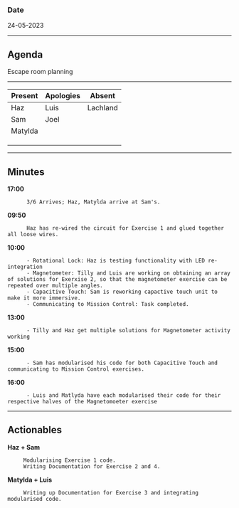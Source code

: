 ### Date 

24-05-2023
___
## Agenda
Escape room planning 
___

| Present  | Apologies | Absent |
| ------------- | ------------- | ------------- |
| Haz  |  Luis |    Lachland |
| Sam  |  Joel |   |
| Matylda  |    |   |
|   |    |    |
|  |    |   |
|  |   |   |

___

## Minutes

        
**17:00**  
          
          3/6 Arrives; Haz, Matylda arrive at Sam's.
          
**09:50**  
          
          Haz has re-wired the circuit for Exercise 1 and glued together all loose wires.

**10:00**   

          - Rotational Lock: Haz is testing functionality with LED re-integration
          - Magnetometer: Tilly and Luis are working on obtaining an array of solutions for Exerxise 2, so that the magnetometer exercise can be repeated over multiple angles.
          - Capacitive Touch: Sam is reworking capactive touch unit to make it more immersive.
          - Communicating to Mission Control: Task completed.
          
          
**13:00**   

          - Tilly and Haz get multiple solutions for Magnetometer activity working
          
**15:00**   

          - Sam has modularised his code for both Capacitive Touch and communicating to Mission Control exercises.
          
          
**16:00**   

          - Luis and Matlyda have each modularised their code for their respective halves of the Magnetomoeter exercise         
___
## Actionables

**Haz + Sam**  
          
         Modularising Exercise 1 code.
         Writing Documentation for Exercise 2 and 4.
        
          
**Matylda + Luis**  
          
         Writing up Documentation for Exercise 3 and integrating modularised code.
          
        
